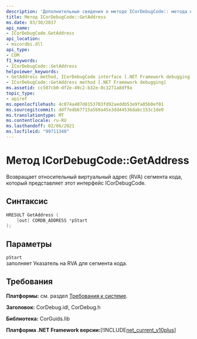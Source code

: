 ```yaml
---
description: 'Дополнительные сведения о методе ICorDebugCode:: метода Address'
title: Метод ICorDebugCode::GetAddress
ms.date: 03/30/2017
api_name:
- ICorDebugCode.GetAddress
api_location:
- mscordbi.dll
api_type:
- COM
f1_keywords:
- ICorDebugCode::GetAddress
helpviewer_keywords:
- GetAddress method, ICorDebugCode interface [.NET Framework debugging]
- ICorDebugCode::GetAddress method [.NET Framework debugging]
ms.assetid: cc507cb0-df2e-49c2-b32e-0c3271a8df9a
topic_type:
- apiref
ms.openlocfilehash: 4c074a407d8153703fd92aeddb53e9fa05b0ef01
ms.sourcegitcommit: ddf7edb67715a5b9a45e3dd44536dabc153c1de0
ms.translationtype: MT
ms.contentlocale: ru-RU
ms.lasthandoff: 02/06/2021
ms.locfileid: "99711340"
---
```

# <a name="icordebugcodegetaddress-method"></a>Метод ICorDebugCode::GetAddress

Возвращает относительный виртуальный адрес (RVA) сегмента кода, который представляет этот интерфейс ICorDebugCode.  
  
## <a name="syntax"></a>Синтаксис  
  
```cpp  
HRESULT GetAddress (  
    [out] CORDB_ADDRESS *pStart  
);  
```  
  
## <a name="parameters"></a>Параметры  

 `pStart`  
 заполняет Указатель на RVA для сегмента кода.  
  
## <a name="requirements"></a>Требования  

 **Платформы:** см. раздел [Требования к системе](../../get-started/system-requirements.md).  
  
 **Заголовок:** CorDebug.idl, CorDebug.h  
  
 **Библиотека:** CorGuids.lib  
  
 **Платформа .NET Framework версии:**[!INCLUDE[net_current_v10plus](../../../../includes/net-current-v10plus-md.md)]
